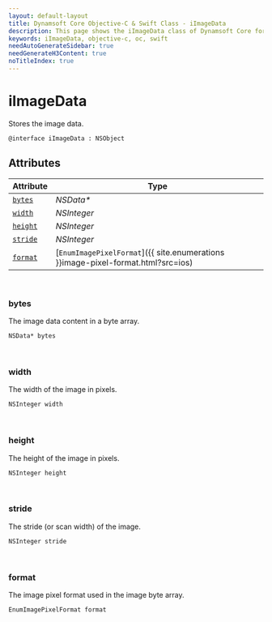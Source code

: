 ```yaml
---
layout: default-layout
title: Dynamsoft Core Objective-C & Swift Class - iImageData
description: This page shows the iImageData class of Dynamsoft Core for iOS SDK.
keywords: iImageData, objective-c, oc, swift
needAutoGenerateSidebar: true
needGenerateH3Content: true
noTitleIndex: true
---
```



# iImageData

Stores the image data.  

```objc
@interface iImageData : NSObject 
```

## Attributes
    
| Attribute | Type |
|---------- | ---- |
| [`bytes`](#bytes) | *NSData\** |
| [`width`](#width) | *NSInteger* |
| [`height`](#height) | *NSInteger* |
| [`stride`](#stride) | *NSInteger* |
| [`format`](#format) | [`EnumImagePixelFormat`]({{ site.enumerations }}image-pixel-format.html?src=ios) |

&nbsp;

### bytes

The image data content in a byte array.

```objc
NSData* bytes
```

&nbsp;

### width

The width of the image in pixels.  

```objc
NSInteger width
```

&nbsp;

### height

The height of the image in pixels.

```objc
NSInteger height
```

&nbsp;

### stride

The stride (or scan width) of the image.

```objc
NSInteger stride
```

&nbsp;

### format

The image pixel format used in the image byte array.

```objc
EnumImagePixelFormat format
```
